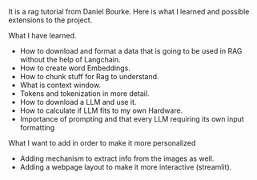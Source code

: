 It is a rag tutorial from Daniel Bourke. Here is what I learned and possible extensions to the project.

What I have learned. 
- How to download and format a data that is going to be used in RAG without the help of Langchain.
- How to create word Embeddings.
- How to chunk stuff for Rag to understand.
- What is context window.
- Tokens and tokenization in more detail.
- How to download a LLM and use it.
- How to calculate if LLM fits to my own Hardware.
- Importance of prompting and that every LLM requiring its own input formatting

What I want to add in order to make it more personalized
- Adding mechanism to extract info from the images as well.
- Adding a webpage layout to make it more interactive (streamlit).
